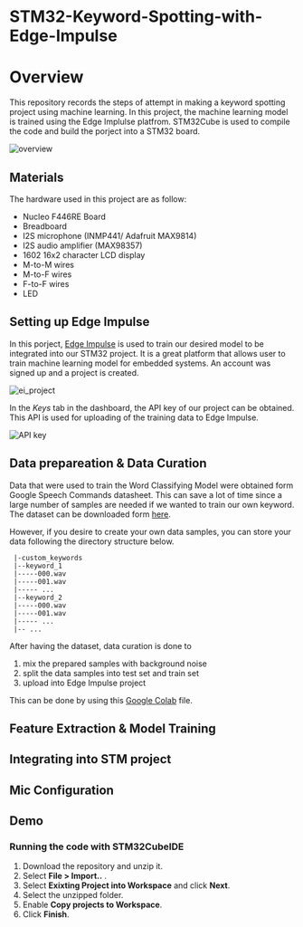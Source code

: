 # STM32-Keyword-Spotting-with-Edge-Impulse #
# Overview #

This repository records the steps of attempt in making a keyword spotting project using machine learning. In this project, the machine learning model is trained using the Edge Implulse platfrom. STM32Cube is used to compile the code and build the porject into a STM32 board. 

![overview](https://github.com/smlee00/STM32-Keyword-Spotting-with-Edge-Impulse/blob/main/Images/3.png)

## Materials ##
The hardware used in this project are as follow:
  - Nucleo F446RE Board
  - Breadboard
  - I2S microphone (INMP441/ Adafruit MAX9814)
  - I2S audio amplifier (MAX98357)
  - 1602 16x2 character LCD display
  - M-to-M wires
  - M-to-F wires
  - F-to-F wires 
  - LED 

## Setting up Edge Impulse ##

  In this porject, [Edge Impulse](https://studio.edgeimpulse.com/login "Edge Impulse") is used to train our desired model to be integrated into our STM32 project. It is a great platform that allows user to train machine learning model for embedded systems. An account was signed up and a project is created. 
  
![ei_project](https://github.com/smlee00/STM32-Keyword-Spotting-with-Edge-Impulse/blob/main/Images/2.png)
 
  In the *Keys* tab in the dashboard, the API key of our project can be obtained. This API is used for uploading of the training data to Edge Impulse.

![API key](https://github.com/smlee00/STM32-Keyword-Spotting-with-Edge-Impulse/blob/main/Images/1.png)

## Data prepareation & Data Curation ##
Data that were used to train the Word Classifying Model were obtained form Google Speech Commands datasheet. This can save a lot of time since a large number of samples are needed if we wanted to train our own keyword. The dataset can be downloaded form [here](http://download.tensorflow.org/data/speech_commands_v0.02.tar.gz).

However, if you desire to create your own data samples, you can store your data following the directory structure below.

```
 |-custom_keywords
 |--keyword_1
 |-----000.wav
 |-----001.wav
 |----- ...
 |--keyword_2
 |-----000.wav
 |-----001.wav
 |----- ...
 |-- ...
```

After having the dataset, data curation is done to 

  1. mix the prepared samples with background noise 
  2. split the data samples into test set and train set
  3. upload into Edge Impulse project
  
This can be done by using this [Google Colab](https://colab.research.google.com/github/smlee00/STM32-Keyword-Spotting-with-Edge-Impulse/blob/main/ei_audio_dataset_curation.ipynb) file.

## Feature Extraction & Model Training ##

## Integrating into STM project ##

## Mic Configuration ##

## Demo ##

### Running the code with STM32CubeIDE ###
1. Download the repository and unzip it. 
2. Select **File > Import..** .
3. Select **Exixting Project into Workspace** and click **Next**. 
4. Select the unzipped folder.
5. Enable **Copy projects to Workspace**.
6. Click **Finish**.
